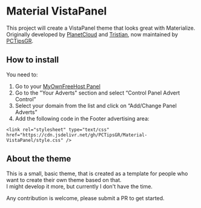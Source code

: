 # Material VistaPanel
This project will create a VistaPanel theme that looks great with Materialize.  
Originally developed by [PlanetCloud](https://github.com/PlanetGamingGG) and [Tristian](https://github.com/OrdinaryJellyfish), now maintained by [PCTipsGR](https://github.com/PCTipsGR).

## How to install
You need to:
1. Go to your [MyOwnFreeHost Panel](https://panel.myownfreehost.net)  
2. Go to the "Your Adverts" section and select “Control Panel Advert Control”  
3. Select your domain from the list and click on “Add/Change Panel Adverts”  
4. Add the following code in the Footer advertising area:  

`<link rel="stylesheet" type="text/css" href="https://cdn.jsdelivr.net/gh/PCTipsGR/Material-VistaPanel/style.css" />
`  

## About the theme
This is a small, basic theme, that is created as a template for people who want to create their own theme based on that.  
I might develop it more, but currently I don't have the time.  

Any contribution is welcome, please submit a PR to get started.
